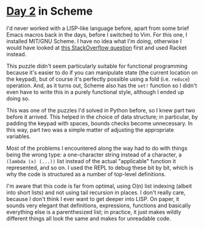 # [Day 2](http://adventofcode.com/2016/day/2) in Scheme

I'd never worked with a LISP-like language before, apart from some brief Emacs
macros back in the days, before I switched to Vim. For this one, I installed
MIT/GNU Scheme. I have no idea what I'm doing, otherwise I would have looked at
[this StackOverflow question](http://stackoverflow.com/q/2521477/14637) first
and used Racket instead.

This puzzle didn't seem particularly suitable for functional programming
because it's easier to do if you can manipulate state (the current location on
the keypad), but of course it's perfectly possible using a fold (i.e. `reduce`)
operation. And, as it turns out, Scheme also has the `set!` function so I
didn't even have to write this in a purely functional style, although I ended
up doing so.

This was one of the puzzles I'd solved in Python before, so I knew part two
before it arrived. This helped in the choice of data structure; in particular,
by padding the keypad with spaces, bounds checks become unnecessary. In this
way, part two was a simple matter of adjusting the appropriate variables.

Most of the problems I encountered along the way had to do with things being
the wrong type: a one-character string instead of a character, a `(lambda (x)
(...))` list instead of the actual "applicable" function it represented, and so
on. I used the REPL to debug these bit by bit, which is why the code is
structured as a number of top-level definitions.

I'm aware that this code is far from optimal, using O(n) list indexing (albeit
into short lists) and not using tail recursion in places. I don't really care,
because I don't think I ever want to get deeper into LISP. On paper, it sounds
very elegant that definitions, expressions, functions and basically everything
else is a parenthesized list; in practice, it just makes wildly different
things all look the same and makes for unreadable code.

